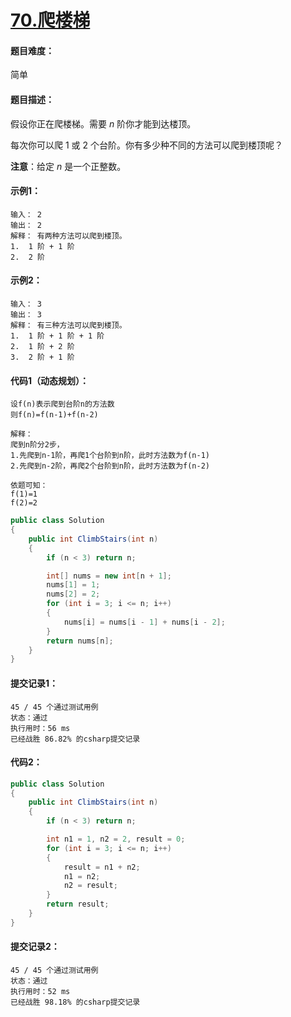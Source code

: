 # [70.爬楼梯](https://leetcode-cn.com/classic/problems/climbing-stairs/description/)

#### 题目难度：

简单

#### 题目描述：

假设你正在爬楼梯。需要 *n* 阶你才能到达楼顶。

每次你可以爬 1 或 2 个台阶。你有多少种不同的方法可以爬到楼顶呢？

**注意**：给定 *n* 是一个正整数。

#### 示例1：

```
输入： 2
输出： 2
解释： 有两种方法可以爬到楼顶。
1.  1 阶 + 1 阶
2.  2 阶
```

#### 示例2：

```
输入： 3
输出： 3
解释： 有三种方法可以爬到楼顶。
1.  1 阶 + 1 阶 + 1 阶
2.  1 阶 + 2 阶
3.  2 阶 + 1 阶
```

#### 代码1（动态规划）：

```
设f(n)表示爬到台阶n的方法数
则f(n)=f(n-1)+f(n-2)

解释：
爬到n阶分2步，
1.先爬到n-1阶，再爬1个台阶到n阶，此时方法数为f(n-1)
2.先爬到n-2阶，再爬2个台阶到n阶，此时方法数为f(n-2)

依题可知：
f(1)=1
f(2)=2
```

```c#
public class Solution
{
    public int ClimbStairs(int n)
    {
        if (n < 3) return n;

        int[] nums = new int[n + 1];
        nums[1] = 1;
        nums[2] = 2;
        for (int i = 3; i <= n; i++)
        {
            nums[i] = nums[i - 1] + nums[i - 2];
        }
        return nums[n];
    }
}
```

#### 提交记录1：

```
45 / 45 个通过测试用例
状态：通过
执行用时：56 ms
已经战胜 86.82% 的csharp提交记录
```

#### 代码2：

```c#
public class Solution
{
    public int ClimbStairs(int n)
    {
        if (n < 3) return n;

        int n1 = 1, n2 = 2, result = 0;
        for (int i = 3; i <= n; i++)
        {
            result = n1 + n2;
            n1 = n2;
            n2 = result;
        }
        return result;
    }
}
```

#### 提交记录2：

```
45 / 45 个通过测试用例
状态：通过
执行用时：52 ms
已经战胜 98.18% 的csharp提交记录
```
